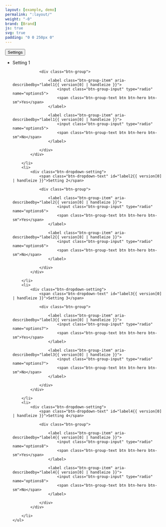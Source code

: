 ```yaml
---
layout: [example, demo]
permalink: ":layout/"
weight: "-0"
brand: [Brand]
js: true
svg: true
padding: "0 0 250px 0"
---
```


<div class="btn-dropdown" aria-haspopup="true">
	<button type="button" class="btn btn-hero js-button-dropdown" aria-label="Settings. Hit enter to open dropdown">
		<span class="btn-dropdown-caret">Settings</span>
	</button>
	<ul class="dropdown-menu dropdown-menu-lg" role="menu" aria-label="Hit the Esc key to close dropdown" tabindex="-1">
		<li>
			<div class="btn-dropdown-setting">
				<span class="btn-dropdown-text" id="label1{{ version[0] | handleize }}">Setting 1</span>

				<div class="btn-group">

					<label class="btn-group-item" aria-describedby="label1{{ version[0] | handleize }}">
						<input class="btn-group-input" type="radio" name="options5">
						<span class="btn-group-text btn btn-hero btn-sm">Yes</span>
					</label>

					<label class="btn-group-item" aria-describedby="label1{{ version[0] | handleize }}">
						<input class="btn-group-input" type="radio" name="options5">
						<span class="btn-group-text btn btn-hero btn-sm">No</span>
					</label>

				</div>
			</div>

		</li>
		<li>
			<div class="btn-dropdown-setting">
				<span class="btn-dropdown-text" id="label2{{ version[0] | handleize }}">Setting 2</span>

				<div class="btn-group">

					<label class="btn-group-item" aria-describedby="label2{{ version[0] | handleize }}">
						<input class="btn-group-input" type="radio" name="options6">
						<span class="btn-group-text btn btn-hero btn-sm">Yes</span>
					</label>

					<label class="btn-group-item" aria-describedby="label2{{ version[0] | handleize }}">
						<input class="btn-group-input" type="radio" name="options6">
						<span class="btn-group-text btn btn-hero btn-sm">No</span>
					</label>

				</div>
			</div>

		</li>
		<li>
			<div class="btn-dropdown-setting">
				<span class="btn-dropdown-text" id="label3{{ version[0] | handleize }}">Setting 3</span>

				<div class="btn-group">

					<label class="btn-group-item" aria-describedby="label3{{ version[0] | handleize }}">
						<input class="btn-group-input" type="radio" name="options7">
						<span class="btn-group-text btn btn-hero btn-sm">Yes</span>
					</label>

					<label class="btn-group-item" aria-describedby="label3{{ version[0] | handleize }}">
						<input class="btn-group-input" type="radio" name="options7">
						<span class="btn-group-text btn btn-hero btn-sm">No</span>
					</label>

				</div>
			</div>

		</li>
		<li>
			<div class="btn-dropdown-setting">
				<span class="btn-dropdown-text" id="label4{{ version[0] | handleize }}">Setting 4</span>

				<div class="btn-group">

					<label class="btn-group-item" aria-describedby="label4{{ version[0] | handleize }}">
						<input class="btn-group-input" type="radio" name="options8">
						<span class="btn-group-text btn btn-hero btn-sm">Yes</span>
					</label>

					<label class="btn-group-item" aria-describedby="label4{{ version[0] | handleize }}">
						<input class="btn-group-input" type="radio" name="options8">
						<span class="btn-group-text btn btn-hero btn-sm">No</span>
					</label>

				</div>
			</div>

		</li>
	</ul>
</div>